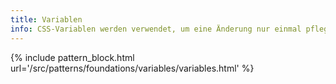 ```yaml
---
title: Variablen
info: CSS-Variablen werden verwendet, um eine Änderung nur einmal pflegen zu müssen.
---
```


{% include pattern_block.html url='/src/patterns/foundations/variables/variables.html' %}